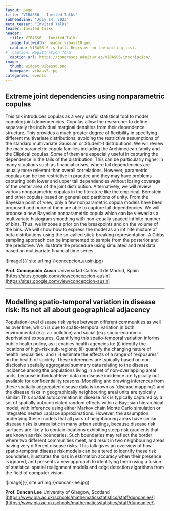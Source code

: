 ```yaml
---
layout: page
title: "VIBASS6 - Invited Talks"
subheadline: "July 14, 2023"
meta_teaser: "Invited Talks"
teaser: Invited Talks
header:
  title: VIBASS6 - Invited Talks
  image_fullwidth: header_vibass18.png
  caption: VIBASS 6 is full. Register on the waiting list.
#  caption: Registration form
  caption_url: https://congresos.adeituv.es/VIBASS6/inscripcion/
image:
  thumb: widget_vibass6.png
  homepage: vibass6.jpg
categories: events
---
```



## Extreme joint dependencies using nonparametric copulas

This talk introduces copulas as a very useful statistical tool to model complex joint dependencies.
Copulas allow the researcher to define separately the individual marginal densities from their dependence structure.
This provides a much greater degree of flexibility in specifying different multivariate distributions, avoiding the restrictive assumptions of the standard multivariate Gaussian or Student-t distributions.
We will review the main parametric copula families including the Archimedean family and the Elliptical copulas.
Some of them are especially useful in capturing the dependence in the tails of the distribution.
This can be particularly higher in many situations such as financial crises, where tail dependencies are usually more relevant than overall correlations.
However, parametric copulas can be too restrictive in practice and they may have problems capturing both lower and upper tail dependencies without losing coverage of the center area of the joint distribution.
Alternatively, we will review various nonparametric copulas in the literature like the empirical, Bernstein and other copulas based on generalized partitions of unity.
From the Bayesian point of view, only a few nonparametric copula models have been proposed and none of them are able to capture tail dependencies.
We will propose a new Bayesian nonparametric copula which can be viewed as a multivariate histogram smoothing with non-equally spaced infinite number of bins.
Thus, we impose a prior on the breakpoints and on the volume of the bins.
We will show how to express the model as an infinite mixture of beta distributions using the so-called stick-breaking representation.
A Gibbs sampling approach can be implemented to sample from the posterior and the predictive.
We illustrate the procedure using simulated and real data based on multivariate financial time series.


![image]({{ site.urlimg }}concepcion_ausin.jpg)

__Prof. Concepción Ausín__
Universidad Carlos III de Madrid, Spain
[https://sites.google.com/view/concepcion-ausin](https://sites.google.com/view/concepcion-ausin)


<hr>

## Modelling spatio-temporal variation in disease risk: Its not all about geographical adjacency

Population-level disease risk varies between different communities as well as over time, which is due to spatio-temporal variation in both environmental (e.g. air pollution) and social (e.g. socio-economic deprivation) exposures.
Quantifying this spatio-temporal variation informs public health policy, as it enables health agencies to: (i) identify the locations of high-risk sub-regions; (ii) quantify the changing nature of health inequalities; and (iii) estimate the effects of a range of “exposures” on the health of society.
These inferences are typically based on non-disclosive spatially aggregated summary data relating to the disease incidence among the populations living in a set of non-overlapping areal units, because individual-level data on disease incidence are typically not available for confidentiality reasons.
Modelling and drawing inferences from these spatially aggregated disease data is known as “disease mapping”, and the disease risks in geographically neighbouring areal units are typically similar.
This spatial autocorrelation in disease risk is typically captured by a set of spatially autocorrelated random effects within a Bayesian hierarchical model, with inference using either Markov chain Monte Carlo simulation or integrated nested Laplace approximations.
However, the assumption underlying these models that all pairs of neighbouring areas have similar disease risks is unrealistic in many urban settings, because disease risk surfaces are likely to contain locations exhibiting steep risk gradients that are known as risk boundaries.
Such boundaries may reflect the border where two different communities meet, and result in two neighbouring areas having very different disease risks.
This talk gives an overview of how spatio-temporal disease risk models can be altered to identify these risk boundaries, illustrates the loss in estimation accuracy when their presence is ignored, and presents a new approach to identifying them using a fusion of statistical spatial realignment models and edge detection algorithms from the field of computer vision.


![image]({{ site.urlimg }}duncan-lee.jpg)

__Prof. Duncan Lee__
University of Glasgow, Scotland
[https://www.gla.ac.uk/schools/mathematicsstatistics/staff/duncanlee/](https://www.gla.ac.uk/schools/mathematicsstatistics/staff/duncanlee/)
